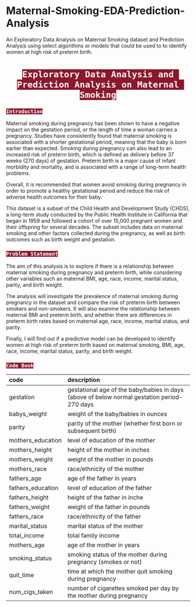 # Maternal-Smoking-EDA-Prediction-Analysis
An Exploratory Data Analysis on Maternal Smoking dataset and Prediction Analysis using select algorithms or models that could be used to to identify women at high risk of preterm birth.
<h1 align="center"><code style="background-color: #8c182b;color:white;">Exploratory Data Analysis and Prediction Analysis on Maternal Smoking</code></h1> 


<h3><code style="background:#8c182b;color:white">Introduction</code></h3> 

Maternal smoking during pregnancy has been shown to have a negative impact on the gestation period, or the length of time a woman carries a pregnancy. Studies have consistently found that maternal smoking is associated with a shorter gestational period, meaning that the baby is born earlier than expected.
Smoking during pregnancy can also lead to an increased risk of preterm birth, which is defined as delivery before 37 weeks (270 days) of gestation. Preterm birth is a major cause of infant morbidity and mortality, and is associated with a range of long-term health problems.

Overall, it is recommended that women avoid smoking during pregnancy in order to promote a healthy gestational period and reduce the risk of adverse health outcomes for their baby.

This dataset is a subset of the Child Health and Development Study (CHDS), a long-term study conducted by the Public Health Institute in California that began in 1959 and followed a cohort of over 15,000 pregnant women and their offspring for several decades. The subset includes data on maternal smoking and other factors collected during the pregnancy, as well as birth outcomes such as birth weight and gestation. 

<h3><code style="background:#8c182b;color:white">Problem Statement</code></h3> 

The aim of this analysis is to explore if there is a relationship between maternal smoking during pregnancy and preterm birth, while considering other variables such as maternal BMI, age, race, income, marital status, parity, and birth weight.

The analysis will investigate the prevalence of maternal smoking during pregnancy in the dataset and compare the risk of preterm birth between smokers and non-smokers. It will also examine the relationship between maternal BMI and preterm birth, and whether there are differences in preterm birth rates based on maternal age, race, income, marital status, and parity.

Finally, I will find out if a predictive model can be developed to identify women at high risk of preterm birth based on maternal smoking, BMI, age, race, income, marital status, parity, and birth weight.

<h3><code style="background:#8c182b;color:white">Code Book</code></h3> 

| code|description | 
| :----------- | :----------- |
| gestation      | gestational age of the baby/babies in days (above of below normal gestation period-270 days |
| babys_weight   | weight of the baby/babies in ounces        |
| parity      | parity of the mother (whether first born or subsequent birth)       |
| mothers_education     | level of education of the mother       |
| mothers_height   | height of the mother in inches        |
| mothers_weight      | weight of the mother in pounds       |
| mothers_race   | race/ethnicity of the mother        |
| fathers_age      | age of the father in years       |
| fathers_education   | level of education of the father        |
| fathers_height      | height of the father in inche       |
| fathers_weight   | weight of the father in pounds        |
| fathers_race      | race/ethnicity of the father       |
| marital_status   | marital status of the mother        |
| total_income      | total family income       |
| mothers_age|age of the mother in years||
| smoking_status   | smoking status of the mother during pregnancy (smokes or not)        |
| quit_time      | time at which the mother quit smoking during pregnancy      |
| num_cigs_taken   | number of cigarettes smoked per day by the mother during pregnancy        |

